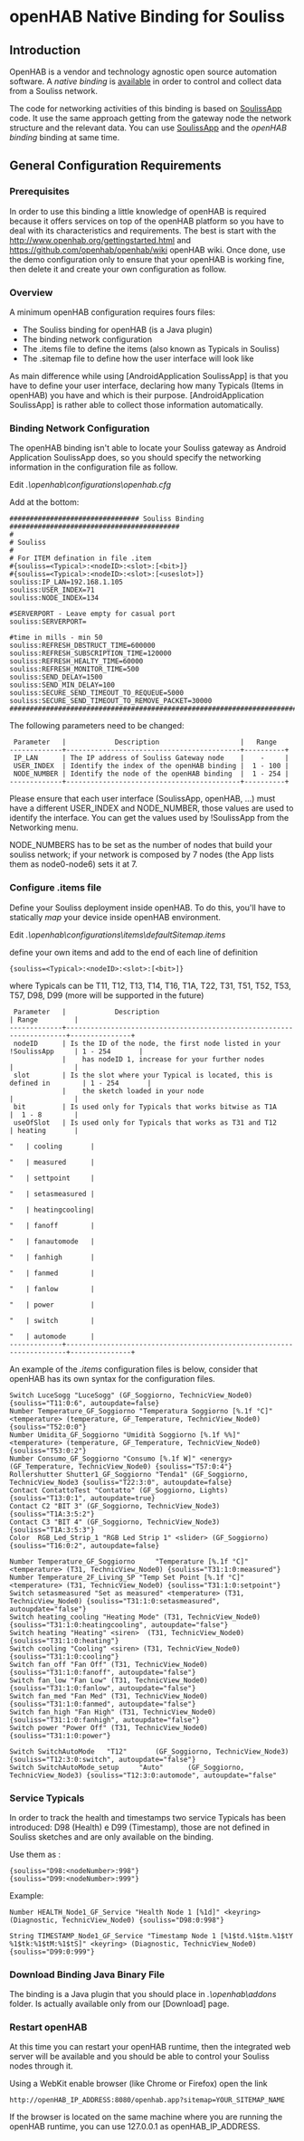 # openHAB Native Binding for Souliss #

## Introduction ##

OpenHAB is a vendor and technology agnostic open source automation software. A *native binding* is  [available](https://github.com/souliss/bindingopenhab) in order to control and collect data from a Souliss network.

The code for networking activities of this binding is based on [SoulissApp](SoulissApp) code. It use the same approach getting from the gateway node the network structure and the relevant data. You can use [SoulissApp](SoulissApp) and the *openHAB binding* binding at same time.

## General Configuration Requirements ##

### Prerequisites ###

In order to use this binding a little knowledge of openHAB is required because it offers services on top of the openHAB platform so you have to deal with its characteristics and requirements.
The best is start with the http://www.openhab.org/gettingstarted.html and https://github.com/openhab/openhab/wiki openHAB wiki.
Once done, use the demo configuration only to ensure that your openHAB is working fine, then delete it and create your own configuration as follow.

### Overview ###

A minimum openHAB configuration requires fours files:
 * The Souliss binding for openHAB (is a Java plugin)
 * The binding network configuration
 * The .items file to define the items (also known as Typicals in Souliss)
 * The .sitemap file to define how the user interface will look like

As main difference while using [AndroidApplication SoulissApp] is that you have to define your user interface, declaring how many Typicals (Items in openHAB) you have and which is their purpose. [AndroidApplication SoulissApp] is rather able to collect those information automatically.

### Binding Network Configuration ###

The openHAB binding isn't able to locate your Souliss gateway as Android Application SoulissApp does, so you should specify the networking information in the configuration file as follow.

Edit *.\openhab\configurations\openhab.cfg*

Add at the bottom:
```
################################ Souliss Binding ##########################################
#
# Souliss
#
# For ITEM defination in file .item
#{souliss=<Typical>:<nodeID>:<slot>:[<bit>]}
#{souliss=<Typical>:<nodeID>:<slot>:[<useslot>]}
souliss:IP_LAN=192.168.1.105
souliss:USER_INDEX=71
souliss:NODE_INDEX=134

#SERVERPORT - Leave empty for casual port
souliss:SERVERPORT=

#time in mills - min 50
souliss:REFRESH_DBSTRUCT_TIME=600000
souliss:REFRESH_SUBSCRIPTION_TIME=120000
souliss:REFRESH_HEALTY_TIME=60000
souliss:REFRESH_MONITOR_TIME=500
souliss:SEND_DELAY=1500
souliss:SEND_MIN_DELAY=100
souliss:SECURE_SEND_TIMEOUT_TO_REQUEUE=5000
souliss:SECURE_SEND_TIMEOUT_TO_REMOVE_PACKET=30000
###########################################################################################
```
The following parameters need to be changed:

```
 Parameter   |            Description                    |   Range
-------------+-------------------------------------------+----------+
 IP_LAN      | The IP address of Souliss Gateway node    |    -     |
 USER_INDEX  | Identify the index of the openHAB binding |  1 - 100 |
 NODE_NUMBER | Identify the node of the openHAB binding  |  1 - 254 |
-------------+-------------------------------------------+----------+
```

Please ensure that each user interface (SoulissApp, openHAB, ...) must have a different USER_INDEX and NODE_NUMBER, those values are used to identify the interface.
You can get the values used by !SoulissApp from the Networking menu.

NODE_NUMBERS has to be set as the number of nodes that build your souliss network; if your network is composed by 7 nodes (the App lists them as node0-node6) sets it at 7.

### Configure .items file ###

Define your Souliss deployment inside openHAB. To do this, you'll have to statically _map_ your device inside openHAB environment.

Edit *.\openhab\configurations\items\defaultSitemap.items*

define your own items and add to the end of each line of definition

 ```
 {souliss=<Typical>:<nodeID>:<slot>:[<bit>]}
 ```
 
 where Typicals can be T11, T12, T13, T14, T16, T1A, T22, T31, T51, T52, T53, T57, D98, D99 (more will be supported in the future)


```
 Parameter   |            Description                                               | Range         |
-------------+----------------------------------------------------------------------+---------------+
 nodeID      | Is the ID of the node, the first node listed in your !SoulissApp 	| 1 - 254       |
 			 |    has nodeID 1, increase for your further nodes    				    |               |
 slot        | Is the slot where your Typical is located, this is defined in 		| 1 - 254       |
			 |    the sketch loaded in your node 									| 		        |
 bit         | Is used only for Typicals that works bitwise as T1A                  |  1 - 8        |
 useOfSlot   | Is used only for Typicals that works as T31 and T12			        | heating       |
																		    	"   | cooling       |
																				"   | measured      |
																				"   | settpoint     |
																				"   | setasmeasured |
																				"   | heatingcooling|
																				"   | fanoff        |
																				"   | fanautomode   |
																				"   | fanhigh		|
																				"   | fanmed        |
																				"   | fanlow        |
																				"   | power	  		|
																				"   | switch		|
																				"   | automode		|
-------------+----------------------------------------------------------------------+---------------+

```

An example of the *.items* configuration files is below, consider that openHAB has its own syntax for the configuration files.

```
Switch LuceSogg	"LuceSogg" (GF_Soggiorno, TechnicView_Node0) {souliss="T11:0:6", autoupdate=false}
Number Temperature_GF_Soggiorno "Temperatura Soggiorno [%.1f °C]"	<temperature> (temperature, GF_Temperature, TechnicView_Node0) {souliss="T52:0:0"}
Number Umidita_GF_Soggiorno "Umidità Soggiorno [%.1f %%]"	<temperature> (temperature, GF_Temperature, TechnicView_Node0) {souliss="T53:0:2"}
Number Consumo_GF_Soggiorno "Consumo [%.1f W]" <energy>	(GF_Temperature, TechnicView_Node0) {souliss="T57:0:4"}
Rollershutter Shutter1_GF_Soggiorno "Tenda1" (GF_Soggiorno, TechnicView_Node3 {souliss="T22:3:0", autoupdate=false} 
Contact ContattoTest "Contatto" (GF_Soggiorno, Lights) {souliss="T13:0:1", autoupdate=true}
Contact C2 "BIT 3" (GF_Soggiorno, TechnicView_Node3) {souliss="T1A:3:5:2"}
Contact C3 "BIT 4" (GF_Soggiorno, TechnicView_Node3) {souliss="T1A:3:5:3"}
Color  RGB_Led_Strip_1 "RGB Led Strip 1" <slider> (GF_Soggiorno)  {souliss="T16:0:2", autoupdate=false}

Number Temperature_GF_Soggiorno 	"Temperature [%.1f °C]"	<temperature> (T31, TechnicView_Node0) {souliss="T31:1:0:measured"}
Number Temperature_2F_Living_SP	"Temp Set Point [%.1f °C]" 	<temperature> (T31, TechnicView_Node0) {souliss="T31:1:0:setpoint"}
Switch setasmeasured "Set as measured" <temperature> (T31, TechnicView_Node0) {souliss="T31:1:0:setasmeasured", autoupdate="false"}
Switch heating_cooling "Heating Mode" (T31, TechnicView_Node0) {souliss="T31:1:0:heatingcooling", autoupdate="false"}
Switch heating "Heating" <siren>  (T31, TechnicView_Node0) {souliss="T31:1:0:heating"}
Switch cooling "Cooling" <siren> (T31, TechnicView_Node0) {souliss="T31:1:0:cooling"}
Switch fan_off "Fan Off" (T31, TechnicView_Node0) {souliss="T31:1:0:fanoff", autoupdate="false"}
Switch fan_low "Fan Low" (T31, TechnicView_Node0) {souliss="T31:1:0:fanlow", autoupdate="false"}
Switch fan_med "Fan Med" (T31, TechnicView_Node0) {souliss="T31:1:0:fanmed", autoupdate="false"}
Switch fan_high "Fan High" (T31, TechnicView_Node0) {souliss="T31:1:0:fanhigh", autoupdate="false"}
Switch power "Power Off" (T31, TechnicView_Node0) {souliss="T31:1:0:power"}

Switch SwitchAutoMode 	"T12" 		(GF_Soggiorno, TechnicView_Node3) {souliss="T12:3:0:switch", autoupdate="false"}
Switch SwitchAutoMode_setup 	"Auto" 		(GF_Soggiorno, TechnicView_Node3) {souliss="T12:3:0:automode", autoupdate="false"
```

### Service Typicals  ###

In order to track the health and timestamps two service Typicals has been introduced: D98 (Health) e D99 (Timestamp), those are not defined in Souliss sketches and are only available on the binding.

Use them as :

```
{souliss="D98:<nodeNumber>:998"}
{souliss="D99:<nodeNumber>:999"}
```

Example:

```
Number HEALTH_Node1_GF_Service "Health Node 1 [%1d]" <keyring> (Diagnostic, TechnicView_Node0) {souliss="D98:0:998"}

String TIMESTAMP_Node1_GF_Service "Timestamp Node 1 [%1$td.%1$tm.%1$tY %1$tk:%1$tM:%1$tS]" <keyring> (Diagnostic, TechnicView_Node0) {souliss="D99:0:999"}
```

### Download Binding Java Binary File ###

The binding is a Java plugin that you should place in *.\openhab\addons* folder. Is actually available only from our [Download] page.

### Restart openHAB ###

At this time you can restart your openHAB runtime, then the integrated web server will be available and you should be able to control your Souliss nodes through it.

Using a WebKit enable browser (like Chrome or Firefox) open the link
```
http://openHAB_IP_ADDRESS:8080/openhab.app?sitemap=YOUR_SITEMAP_NAME
```

If the browser is located on the same machine where you are running the openHAB runtime, you can use 127.0.0.1 as openHAB_IP_ADDRESS.

